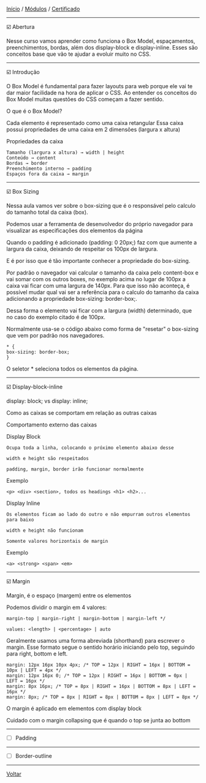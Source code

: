 [Início](https://github.com/Thalyalm/rocketseat-trilha-fundamentar) /
[Módulos](https://github.com/Thalyalm/rocketseat-trilha-fundamentar/tree/main/modulos/readme.md) /
[Certificado](https://github.com/Thalyalm/rocketseat-trilha-fundamentar/tree/main/certificado)

---

:ballot_box_with_check: Abertura

Nesse curso vamos aprender como funciona o Box Model, espaçamentos, preenchimentos, bordas, além dos display-block e display-inline. Esses são conceitos base que vão te ajudar a evoluir muito no CSS.

---

:ballot_box_with_check: Introdução

O Box Model é fundamental para fazer layouts para web porque ele vai te dar maior facilidade na hora de aplicar o CSS. Ao entender os conceitos do Box Model muitas questões do CSS começam a fazer sentido.

O que é o Box Model?

Cada elemento é representado como uma caixa retangular
Essa caixa possui propriedades de uma caixa em 2 dimensões (largura x altura)

Propriedades da caixa

    Tamanho (largura x altura) → width | height
    Conteúdo → content
    Bordas → border
    Preenchimento interno → padding
    Espaços fora da caixa → margin

---

:ballot_box_with_check: Box Sizing

Nessa aula vamos ver sobre o box-sizing que é o responsável pelo calculo do tamanho total da caixa (box).

Podemos usar a ferramenta de desenvolvedor do próprio navegador para visualizar as especificações dos elementos da página

Quando o padding é adicionado (padding: 0 20px;) faz com que aumente a largura da caixa, deixando de respeitar os 100px de largura.

E é por isso que é tão importante conhecer a propriedade do box-sizing.

Por padrão o navegador vai calcular o tamanho da caixa pelo content-box e vai somar com os outros boxes, no exemplo acima no lugar de 100px a caixa vai ficar com uma largura de 140px. Para que isso não aconteça, é possível mudar qual vai ser a referência para o calculo do tamanho da caixa adicionando a propriedade box-sizing: border-box;.

Dessa forma o elemento vai ficar com a largura (width) determinado, que no caso do exemplo citado é de 100px.

Normalmente usa-se o código abaixo como forma de "resetar" o box-sizing que vem por padrão nos navegadores.

    * {
    box-sizing: border-box;
    }

O seletor * seleciona todos os elementos da página.

---

:ballot_box_with_check: Display-block-inline

display: block; vs display: inline;

Como as caixas se comportam em relação as outras caixas

Comportamento externo das caixas

Display Block

    Ocupa toda a linha, colocando o próximo elemento abaixo desse

    width e height são respeitados

    padding, margin, border irão funcionar normalmente

Exemplo

    <p> <div> <section>, todos os headings <h1> <h2>...

Display Inline

    Os elementos ficam ao lado do outro e não empurram outros elementos para baixo

    width e height não funcionam

    Somente valores horizontais de margin

Exemplo

    <a> <strong> <span> <em>

---

:ballot_box_with_check: Margin

Margin, é o espaço (margem) entre os elementos

Podemos dividir o margin em 4 valores:

    margin-top | margin-right | margin-bottom | margin-left */

    values: <length> | <percentage> | auto

Geralmente usamos uma forma abreviada (shorthand) para escrever o margin. Esse formato segue o sentido horário iniciando pelo top, seguindo para right, bottom e left.

    margin: 12px 16px 10px 4px; /* TOP = 12px | RIGHT = 16px | BOTTOM = 10px | LEFT = 4px */
    margin: 12px 16px 0; /* TOP = 12px | RIGHT = 16px | BOTTOM = 0px | LEFT = 16px */
    margin: 8px 16px; /* TOP = 8px | RIGHT = 16px | BOTTOM = 8px | LEFT = 16px */
    margin: 8px; /* TOP = 8px | RIGHT = 8px | BOTTOM = 8px | LEFT = 8px */

O margin é aplicado em elementos com display block

Cuidado com o margin collapsing que é quando o top se junta ao bottom

---

- [ ] Padding

---

- [ ] Border-outline

---

[Voltar](https://github.com/Thalyalm/rocketseat-trilha-fundamentar/tree/main/modulos/uma-caixa-dentro-da-outra/readme.md)